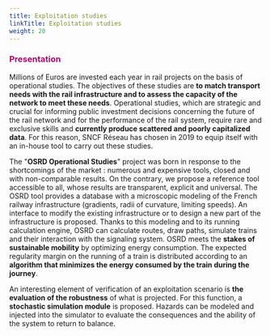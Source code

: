```yaml
---
title: Exploitation studies
linkTitle: Exploitation studies
weight: 20
---
```


### <font color=#aa026d>Presentation</font>

Millions of Euros are invested each year in rail projects on the basis of operational studies. The objectives of these studies are **to match transport needs with the rail infrastructure and to assess the capacity of the network to meet these needs**. Operational studies, which are strategic and crucial for informing public investment decisions concerning the future of the rail network and for the performance of the rail system, require rare and exclusive skills and **currently produce scattered and poorly capitalized data**. For this reason, SNCF Réseau has chosen in 2019 to equip itself with an in-house tool to carry out these studies.

The "**OSRD Operational Studies**" project was born in response to the shortcomings of the market : numerous and expensive tools, closed and with non-comparable results. On the contrary, we propose a reference tool accessible to all, whose results are transparent, explicit and universal. The OSRD tool provides a database with a microscopic modeling of the French railway infrastructure (gradients, radii of curvature, limiting speeds). An interface to modify the existing infrastructure or to design a new part of the infrastructure is proposed.
Thanks to this modeling and to its running calculation engine, OSRD can calculate routes, draw paths, simulate trains and their interaction with the signaling system.
OSRD meets the **stakes of sustainable mobility** by optimizing energy consumption. The expected regularity margin on the running of a train is distributed according to an **algorithm that minimizes the energy consumed by the train during the journey**.

An interesting element of verification of an exploitation scenario is **the evaluation of the robustness** of what is projected. For this function, a **stochastic simulation module** is proposed. Hazards can be modeled and injected into the simulator to evaluate the consequences and the ability of the system to return to balance.
